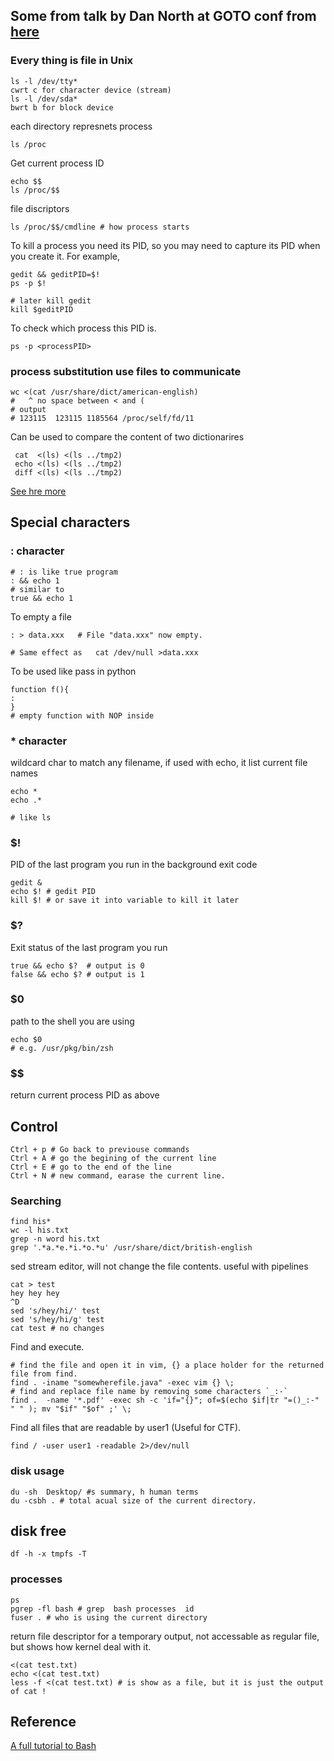 ## Some from talk by Dan North at GOTO conf from [here](https://www.youtube.com/watch?v=7uwW20odwEk)
### Every thing is file in Unix
```
ls -l /dev/tty*
cwrt c for character device (stream)
ls -l /dev/sda*
bwrt b for block device 
```

each directory represnets process
```
ls /proc
```
Get current process ID
```
echo $$
ls /proc/$$
```

file discriptors 
```
ls /proc/$$/cmdline # how process starts
```
To kill a process you need its PID, so you may need to capture its PID when you create it. For example,
```
gedit && geditPID=$!
ps -p $!

# later kill gedit
kill $geditPID
```
To check which process this PID is. 
```
ps -p <processPID>
```

### process substitution use files to communicate
```
wc <(cat /usr/share/dict/american-english)
#   ^ no space between < and ( 
# output                   
# 123115  123115 1185564 /proc/self/fd/11
```
Can be used to compare the content of two dictionarires
```
 cat  <(ls) <(ls ../tmp2)
 echo <(ls) <(ls ../tmp2)
 diff <(ls) <(ls ../tmp2)
```
[See hre more](http://tldp.org/LDP/abs/html/process-sub.html)

## Special characters
### : character
```
# : is like true program
: && echo 1
# similar to 
true && echo 1
```
To empty a file
```
: > data.xxx   # File "data.xxx" now empty.	      

# Same effect as   cat /dev/null >data.xxx
```
To be used like pass in python
```
function f(){
:
}
# empty function with NOP inside
```
### * character
wildcard char to match any filename, if used with echo, it list current file names
```
echo *
echo .*

# like ls
```
### $! 
PID of the last program you run in the background exit code 
```
gedit &
echo $! # gedit PID
kill $! # or save it into variable to kill it later
```
### $?
Exit status of the last program you run
```
true && echo $?  # output is 0
false && echo $? # output is 1
```
### $0
path to the shell you are using
```
echo $0
# e.g. /usr/pkg/bin/zsh
```
### $$
return current process PID
as above
## Control 
```
Ctrl + p # Go back to previouse commands
Ctrl + A # go the begining of the current line
Ctrl + E # go to the end of the line
Ctrl + N # new command, earase the current line.
```
### Searching
```
find his* 
wc -l his.txt
grep -n word his.txt
grep '.*a.*e.*i.*o.*u' /usr/share/dict/british-english
```
sed stream editor, will not change the file contents. useful with pipelines
```
cat > test
hey hey hey
^D
sed 's/hey/hi/' test 
sed 's/hey/hi/g' test 
cat test # no changes 
```
Find and execute. 
```
# find the file and open it in vim, {} a place holder for the returned file from find.
find . -iname "somewherefile.java" -exec vim {} \;
# find and replace file name by removing some characters `_:-`
find .  -name '*.pdf' -exec sh -c 'if="{}"; of=$(echo $if|tr "=()_:-" " " ); mv "$if" "$of" ;' \;
```
Find all files that are readable by user1 (Useful for CTF). 
```
find / -user user1 -readable 2>/dev/null
```
### disk usage
```
du -sh  Desktop/ #s summary, h human terms
du -csbh . # total acual size of the current directory.
```
## disk free 
```
df -h -x tmpfs -T
```
 
### processes
```
ps 
pgrep -fl bash # grep  bash processes  id 
fuser . # who is using the current directory 
```
return file descriptor for a temporary output, not accessable as regular file, but shows how kernel deal with it.
```
<(cat test.txt)
echo <(cat test.txt)
less -f <(cat test.txt) # is show as a file, but it is just the output of cat !
```


## Reference 
[A full tutorial to Bash](http://www.tldp.org/LDP/abs/html/)
